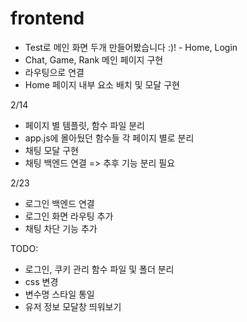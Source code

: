 # frontend
- Test로 메인 화면 두개 만들어봤습니다 :)! - Home, Login
- Chat, Game, Rank 메인 페이지 구현
- 라우팅으로 연결
- Home 페이지 내부 요소 배치 및 모달 구현

2/14
- 페이지 별 템플릿, 함수 파일 분리
- app.js에 몰아뒀던 함수들 각 페이지 별로 분리
- 채팅 모달 구현
- 채팅 백엔드 연결 => 추후 기능 분리 필요

2/23
- 로그인 백엔드 연결
- 로그인 화면 라우팅 추가
- 채팅 차단 기능 추가

TODO:
- 로그인, 쿠키 관리 함수 파일 및 폴더 분리
- css 변경
- 변수명 스타일 통일
- 유저 정보 모달창 띄워보기
